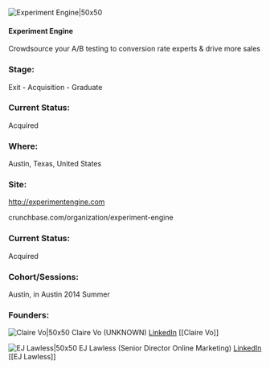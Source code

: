 

![Experiment Engine|50x50](https://apimg.techstars.com/connect/images/image_files/53fe5cc925849b6a89000004/original/ee_square.png)

#### Experiment Engine
Crowdsource your A/B testing to conversion rate experts & drive more sales

### Stage: 
Exit - Acquisition - Graduate 

### Current Status: 
Acquired

### Where:
Austin, Texas, United States

### Site:
http://experimentengine.com



crunchbase.com/organization/experiment-engine

### Current Status: 
Acquired

### Cohort/Sessions: 
Austin, in Austin 2014 Summer

### Founders: 

![Claire Vo|50x50](http://s3.amazonaws.com/ts-accel-connect-uploads/images/image_files/53fe4b0d25849b6a89000001/original/cv_square.jpg) Claire Vo (UNKNOWN) [LinkedIn](https://linkedin.com/in/clairevo) [[Claire Vo]]

![EJ Lawless|50x50](http://s3.amazonaws.com/ts-accel-connect-uploads/images/image_files/5400d8a21754c586a6000001/original/ej_square.jpg) EJ Lawless (Senior Director Online Marketing) [LinkedIn](https://linkedin.com/in/ejlawless) [[EJ Lawless]]


